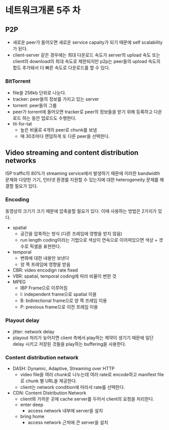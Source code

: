 # 네트워크개론 5주 차

## P2P

- 새로운 peer가 들어오면 새로운 service capaity가 되기 때문에 self scalability가 된다.
- client-server 같은 경우에는 최대 다운로드 속도가 server의 upload 속도 또는 client의 download의 최대 속도로 제한되지만 p2p는 peer들의 upload 속도의 합도 추가돼서 더 빠른 속도로 다운로드를 할 수 있다.

### BitTorrent

- file을 256kb 단위로 나눈다.
- tracker: peer들의 정보를 가지고 있는 server
- torrent: peer들의 그룹
- peer가 torrent에 들어오면 tracker로 peer의 정보들을 받기 위해 등록하고 다운로드 하는 동안 업로드도 수행한다.
- tit-for-tat
  - 높은 비율로 4개의 peer로 chunk를 보냄
  - 매 30초마다 랜덤하게 또 다른 peer을 선택한다.

## Video streaming and content distribution networks

ISP traffic의 80%가 streaming service에서 발생하기 때문에 이러한 bandwidth 문제와 다양한 기기, 인터넷 환경를 지원할 수 있는지에 대한 heterogeneity 문제를 해결할 필요가 있다.

### Encoding

동영상의 크기가 크기 때문에 압축을할 필요가 있다. 이때 사용하는 방법은 2가지가 있다.

- spatial
  - 공간을 압축하는 방식 (다른 프레임에 영향을 받지 않음)
  - run length coding이라는 기법으로 색상이 연속으로 이어져있으면 색상 + 갯수로 픽셀을 표현한다.
- temporal
  - 변화에 대한 내용만 보낸다
  - 양 쪽 프레임에 영향을 받음
- CBR: video encodign rate fixed
- VBR: spatial, temporal coding에 따라 비율이 변한 것
- MPEG
  - IBP Frame으로 이루어짐
  - I: independent frame으로 spatial 이용
  - B: bidirectional frame으로 양 쪽 프레임 이용
  - P: previous frame으로 이전 프레임 이용

### Playout delay

- jitter: network delay
- playout 처리가 늦어지면 client 측에서 play하는 제약이 생기기 때문에 일단 delay 시키고 저장된 것들을 play하는 buffering을 사용한다.

### Content distribution network

- DASH: Dynamic, Adaptive, Streaming over HTTP
  - video file을 여러 chunk로 나누는데 여러 rate로 encode하고 manifest file로 chunk 별 URL을 제공한다.
  - client는 network condition에 따라서 rate를 선택한다.
- CDN: Content Distribution Network
  - client와 가까운 곳에 cache server를 두어서 client의 요청을 처리한다.
  - enter deep
    - access network 내부에 server을 설치
  - bring home
    - access network 근처에 큰 server을 설치

